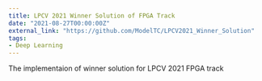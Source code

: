 ```yaml
---
title: LPCV 2021 Winner Solution of FPGA Track
date: "2021-08-27T00:00:00Z"
external_link: "https://github.com/ModelTC/LPCV2021_Winner_Solution"
tags:
- Deep Learning
---
```


The implementaion of winner solution for LPCV 2021 FPGA track

<!--more-->
